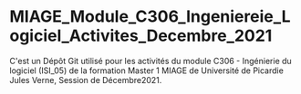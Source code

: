 # MIAGE_Module_C306_Ingeniereie_Logiciel_Activites_Decembre_2021
C'est un Dépôt Git utilisé pour les activités du module C306 - Ingénierie du logiciel (ISI_05) de la formation Master 1 MIAGE de Université de Picardie Jules Verne, Session de Décembre2021.
